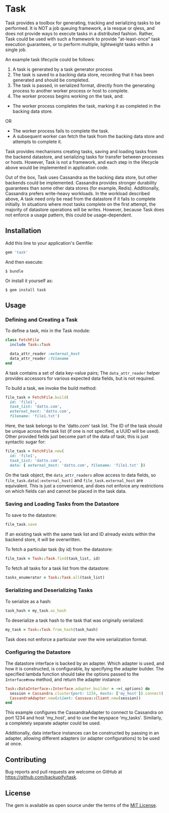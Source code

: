 # Task

Task provides a toolbox for generating, tracking and serializing tasks to be performed.
It is NOT a job queuing framework, a la resque or qless, and does not provide ways to execute tasks
in a distributed fashion. Rather, Task could be used with such a framework to provide "at-least-once"
task execution guarantees, or to perform multiple, lightweight tasks within a single job.

An example task lifecycle could be follows:

1. A task is generated by a task generator process
2. The task is saved to a backing data store, recording that it has been generated and should be completed.
3. The task is passed, in serialized format, directly from the generating process to another worker process
or host to complete.
4. The worker process begins working on the task, and:
  * The worker process completes the task, marking it as completed in the backing data store.

  OR

  * The worker process fails to complete the task.
  * A subsequent worker can fetch the task from the backing data store and attempts to complete it.

Task provides mechanisms creating tasks, saving and loading tasks from the backend datastore, and serializing tasks
for transfer between processes or hosts. However, Task is not a framework, and each step in the lifecycle
above would be implemented in application code.

Out of the box, Task uses Cassandra as the backing data store, but other backends could be implemented.
Cassandra provides stronger durability guarantees than some other data stores (for example, Redis). Additionally,
Cassandra prefers write-heavy workloads. In the workload described above, A task need only be read from the
datastore if it fails to complete initially. In situations where most tasks complete on the first attempt,
the majority of datastore operations will be writes. However, because Task does not enforce a usage pattern,
this could be usage-dependent.

## Installation

Add this line to your application's Gemfile:

```ruby
gem 'task'
```

And then execute:

    $ bundle

Or install it yourself as:

    $ gem install task

## Usage

### Defining and Creating a Task

To define a task, mix in the Task module:

```ruby
class FetchFile
  include Task::Task

  data_attr_reader :external_host
  data_attr_reader :filename
end
```

A task contains a set of data key-value pairs; The `data_attr_reader` helper provides accessors for various expected
data fields, but is not required.

To build a task, we invoke the build method:

```ruby
file_task = FetchFile.build(
  id: 'file1',
  task_list: 'datto.com',
  external_host: 'datto.com',
  filename: 'file1.txt')
```

Here, the task belongs to the 'datto.com' task list. The ID of the task should be unique across the task list (if one
is not specified, a UUID will be used). Other provided fields just become part of the data of task; this is just syntactic
sugar for:

```ruby
file_task = FetchFile.new(
  id: 'file1',
  task_list: 'datto.com',
  data: { external_host: 'datto.com', filename: 'file1.txt' })
```

On the task object, the `data_attr_readers` allow access to data fields, so `file_task.data[:external_host]` and
`file_task.external_host` are equivalent. This is just a convenience, and does not enforce any restrictions on which
fields can and cannot be placed in the task data.

### Saving and Loading Tasks from the Datastore

To save to the datastore:

```ruby
file_task.save
```

If an existing task with the same task list and ID already exists within the backend store, it will be overwritten.

To fetch a particular task (by id) from the datastore:

```ruby
file_task = Task::Task.find(task_list, id)
```

To fetch all tasks for a task list from the datastore:

```ruby
tasks_enumerator = Task::Task.all(task_list)
```

### Serializing and Deserializing Tasks

To serialize as a hash:

```ruby
task_hash = my_task.as_hash
```

To deserialize a task hash to the task that was originally serialized:

```ruby
my_task = Task::Task.from_hash(task_hash)
```

Task does not enforce a particular over the wire serialization format.

### Configuring the Datastore

The datastore interface is backed by an adapter. Which adapter is used, and how it is
constructed, is configurable, by specifying the adapter builder. The specified lambda function
should take the options passed to the `Interface#new` method, and return the adapter instance:

```ruby
Task::DataInterface::Interface.adapter_builder = ->(_options) do
  session = Cassandra.cluster(port: 1234, hosts: ['my_host']).connect('my_tasks')
  CassandraAdapter.new(client: Cassava::Client.new(session))
end
```

This example configures the CassandraAdapter to connect to Cassandra on port 1234 and host 'my_host', and to
use the keyspace 'my_tasks'. Similarly, a completely separate adapter could be used.

Additionally, data interface instances can be constructed by passing in an adapter, allowing different
adapters (or adapter configurations) to be used at once.

## Contributing

Bug reports and pull requests are welcome on GitHub at https://github.com/backupify/task.


## License

The gem is available as open source under the terms of the [MIT License](http://opensource.org/licenses/MIT).
